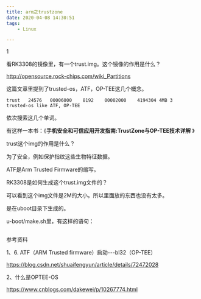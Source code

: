 ```yaml
---
title: arm之trustzone
date: 2020-04-08 14:30:51
tags:
	- Linux

---
```


1

看RK3308的镜像里，有一个trust.img。这个镜像的作用是什么？

http://opensource.rock-chips.com/wiki_Partitions

这篇文章里提到了trusted-os，ATF，OP-TEE这几个概念。

```
trust	24576	00006000	8192	00002000	4194304	4MB	3	trusted-os like ATF, OP-TEE
```

依次搜索这几个单词。

有这样一本书：《**手机安全和可信应用开发指南:TrustZone与OP-TEE技术详解** 》

trust这个img的作用是什么？

为了安全，例如保护指纹这些生物特征数据。

ATF是Arm Trusted Firmware的缩写。

RK3308是如何生成这个trust.img文件的？

可以看到这个img文件是2M的大小。所以里面放的东西也没有太多。

是在uboot目录下生成的。

u-boot/make.sh里，有这样的语句：

```

```



参考资料

1、6. ATF（ARM Trusted firmware）启动---bl32（OP-TEE）

https://blog.csdn.net/shuaifengyun/article/details/72472028

2、什么是OPTEE-OS

https://www.cnblogs.com/dakewei/p/10267774.html